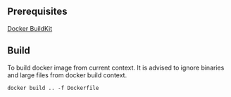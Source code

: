## Prerequisites

[Docker BuildKit](https://docs.docker.com/develop/develop-images/build_enhancements/#to-enable-buildkit-builds)

## Build

To build docker image from current context. It is advised to ignore binaries and large files from docker build context.

    docker build .. -f Dockerfile